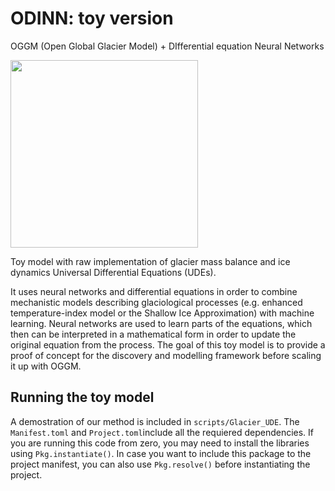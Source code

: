 # ODINN: toy version
OGGM (Open Global Glacier Model) + DIfferential equation Neural Networks

<img src="https://github.com/ODINN-SciML/odinn_toy/blob/main/plots/ODINN_toy.png" width="300">

Toy model with raw implementation of glacier mass balance and ice dynamics Universal Differential Equations (UDEs). 

It uses neural networks and differential equations in order to combine mechanistic models describing glaciological processes (e.g. enhanced temperature-index model or the Shallow Ice Approximation) with machine learning. Neural networks are used to learn parts of the equations, which then can be interpreted in a mathematical form in order to update the original equation from the process. The goal of this toy model is to provide a proof of concept for the discovery and modelling framework before scaling it up with OGGM. 

## Running the toy model

A demostration of our method is included in `scripts/Glacier_UDE`. The `Manifest.toml` and `Project.toml`include all the requiered dependencies. If you are running this code from zero, you may need to install the libraries using `Pkg.instantiate()`. In case you want to include this package to the project manifest, you can also use `Pkg.resolve()` before instantiating the project. 
